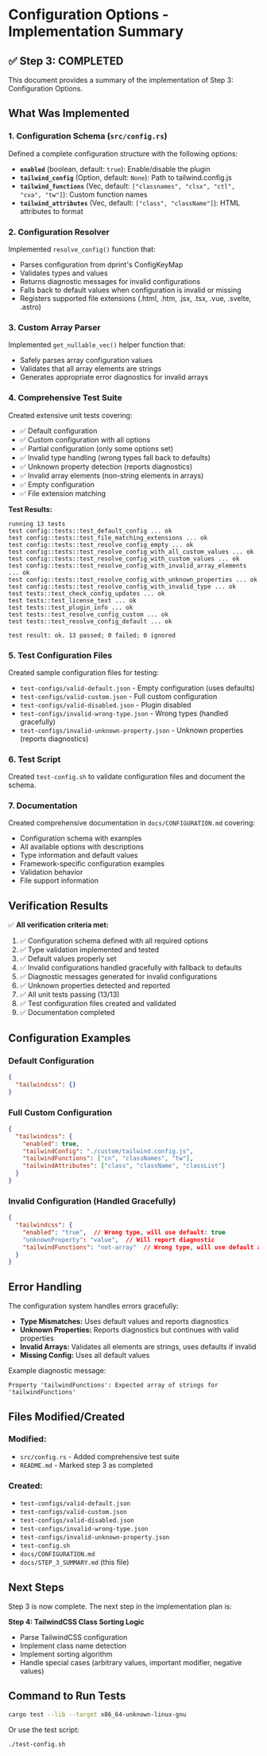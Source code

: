 # Configuration Options - Implementation Summary

## ✅ Step 3: COMPLETED

This document provides a summary of the implementation of Step 3: Configuration Options.

## What Was Implemented

### 1. Configuration Schema (`src/config.rs`)

Defined a complete configuration structure with the following options:

- **`enabled`** (boolean, default: `true`): Enable/disable the plugin
- **`tailwind_config`** (Option<String>, default: `None`): Path to tailwind.config.js
- **`tailwind_functions`** (Vec<String>, default: `["classnames", "clsx", "ctl", "cva", "tw"]`): Custom function names
- **`tailwind_attributes`** (Vec<String>, default: `["class", "className"]`): HTML attributes to format

### 2. Configuration Resolver

Implemented `resolve_config()` function that:

- Parses configuration from dprint's ConfigKeyMap
- Validates types and values
- Returns diagnostic messages for invalid configurations
- Falls back to default values when configuration is invalid or missing
- Registers supported file extensions (.html, .htm, .jsx, .tsx, .vue, .svelte, .astro)

### 3. Custom Array Parser

Implemented `get_nullable_vec()` helper function that:

- Safely parses array configuration values
- Validates that all array elements are strings
- Generates appropriate error diagnostics for invalid arrays

### 4. Comprehensive Test Suite

Created extensive unit tests covering:

- ✅ Default configuration
- ✅ Custom configuration with all options
- ✅ Partial configuration (only some options set)
- ✅ Invalid type handling (wrong types fall back to defaults)
- ✅ Unknown property detection (reports diagnostics)
- ✅ Invalid array elements (non-string elements in arrays)
- ✅ Empty configuration
- ✅ File extension matching

**Test Results:**
```
running 13 tests
test config::tests::test_default_config ... ok
test config::tests::test_file_matching_extensions ... ok
test config::tests::test_resolve_config_empty ... ok
test config::tests::test_resolve_config_with_all_custom_values ... ok
test config::tests::test_resolve_config_with_custom_values ... ok
test config::tests::test_resolve_config_with_invalid_array_elements ... ok
test config::tests::test_resolve_config_with_unknown_properties ... ok
test config::tests::test_resolve_config_with_invalid_type ... ok
test tests::test_check_config_updates ... ok
test tests::test_license_text ... ok
test tests::test_plugin_info ... ok
test tests::test_resolve_config_custom ... ok
test tests::test_resolve_config_default ... ok

test result: ok. 13 passed; 0 failed; 0 ignored
```

### 5. Test Configuration Files

Created sample configuration files for testing:

- `test-configs/valid-default.json` - Empty configuration (uses defaults)
- `test-configs/valid-custom.json` - Full custom configuration
- `test-configs/valid-disabled.json` - Plugin disabled
- `test-configs/invalid-wrong-type.json` - Wrong types (handled gracefully)
- `test-configs/invalid-unknown-property.json` - Unknown properties (reports diagnostics)

### 6. Test Script

Created `test-config.sh` to validate configuration files and document the schema.

### 7. Documentation

Created comprehensive documentation in `docs/CONFIGURATION.md` covering:

- Configuration schema with examples
- All available options with descriptions
- Type information and default values
- Framework-specific configuration examples
- Validation behavior
- File support information

## Verification Results

✅ **All verification criteria met:**

1. ✅ Configuration schema defined with all required options
2. ✅ Type validation implemented and tested
3. ✅ Default values properly set
4. ✅ Invalid configurations handled gracefully with fallback to defaults
5. ✅ Diagnostic messages generated for invalid configurations
6. ✅ Unknown properties detected and reported
7. ✅ All unit tests passing (13/13)
8. ✅ Test configuration files created and validated
9. ✅ Documentation completed

## Configuration Examples

### Default Configuration
```json
{
  "tailwindcss": {}
}
```

### Full Custom Configuration
```json
{
  "tailwindcss": {
    "enabled": true,
    "tailwindConfig": "./custom/tailwind.config.js",
    "tailwindFunctions": ["cn", "classNames", "tw"],
    "tailwindAttributes": ["class", "className", "classList"]
  }
}
```

### Invalid Configuration (Handled Gracefully)
```json
{
  "tailwindcss": {
    "enabled": "true",  // Wrong type, will use default: true
    "unknownProperty": "value",  // Will report diagnostic
    "tailwindFunctions": "not-array"  // Wrong type, will use default array
  }
}
```

## Error Handling

The configuration system handles errors gracefully:

- **Type Mismatches:** Uses default values and reports diagnostics
- **Unknown Properties:** Reports diagnostics but continues with valid properties
- **Invalid Arrays:** Validates all elements are strings, uses defaults if invalid
- **Missing Config:** Uses all default values

Example diagnostic message:
```
Property 'tailwindFunctions': Expected array of strings for 'tailwindFunctions'
```

## Files Modified/Created

### Modified:
- `src/config.rs` - Added comprehensive test suite
- `README.md` - Marked step 3 as completed

### Created:
- `test-configs/valid-default.json`
- `test-configs/valid-custom.json`
- `test-configs/valid-disabled.json`
- `test-configs/invalid-wrong-type.json`
- `test-configs/invalid-unknown-property.json`
- `test-config.sh`
- `docs/CONFIGURATION.md`
- `docs/STEP_3_SUMMARY.md` (this file)

## Next Steps

Step 3 is now complete. The next step in the implementation plan is:

**Step 4: TailwindCSS Class Sorting Logic**
- Parse TailwindCSS configuration
- Implement class name detection
- Implement sorting algorithm
- Handle special cases (arbitrary values, important modifier, negative values)

## Command to Run Tests

```bash
cargo test --lib --target x86_64-unknown-linux-gnu
```

Or use the test script:

```bash
./test-config.sh
```
